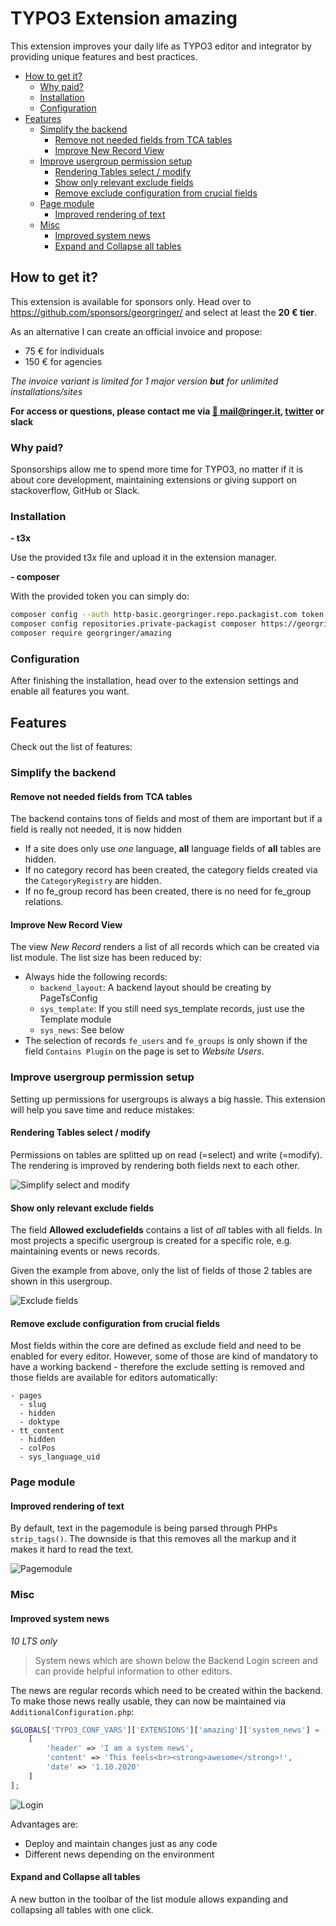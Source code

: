 # TYPO3 Extension amazing

This extension improves your daily life as TYPO3 editor and integrator by providing unique features and best practices.

- [How to get it?](#how-to-get-it-)
  * [Why paid?](#why-paid-)
  * [Installation](#installation)
  * [Configuration](#configuration)
- [Features](#features)
  * [Simplify the backend](#simplify-the-backend)
    + [Remove not needed fields from TCA tables](#remove-not-needed-fields-from-tca-tables)
    + [Improve New Record View](#improve-new-record-view)
  * [Improve usergroup permission setup](#improve-usergroup-permission-setup)
    + [Rendering Tables select / modify](#rendering-tables-select---modify)
    + [Show only relevant exclude fields](#show-only-relevant-exclude-fields)
    + [Remove exclude configuration from crucial fields](#remove-exclude-configuration-from-crucial-fields)
  * [Page module](#page-module)
    + [Improved rendering of text](#improved-rendering-of-text)
  * [Misc](#misc)
    + [Improved system news](#improved-system-news)
    + [Expand and Collapse all tables](#expand-and-collapse-all-tables)


## How to get it?

This extension is available for sponsors only. Head over to <https://github.com/sponsors/georgringer/> and select at least the **20 € tier**.

As an alternative I can create an official invoice and propose:
- 75 € for individuals
- 150 € for agencies

*The invoice variant is limited for 1 major version **but** for unlimited installations/sites*

**For access or questions, please contact me via [:email: mail@ringer.it](mail@ringer.it), [twitter](https://twitter.com/georg_ringer) or slack**

### Why paid?

Sponsorships allow me to spend more time for TYPO3, no matter if it is about core development, maintaining extensions or giving support on stackoverflow, GitHub or Slack.

### Installation

**- t3x**

Use the provided t3x file and upload it in the extension manager.

**- composer**

With the provided token you can simply do:

```bash
composer config --auth http-basic.georgringer.repo.packagist.com token <your-personal-token>
composer config repositories.private-packagist composer https://georgringer.repo.packagist.com/<your-personal-username>/
composer require georgringer/amazing
```

### Configuration

After finishing the installation, head over to the extension settings and enable all features you want.

## Features

Check out the list of features:

### Simplify the backend

#### Remove not needed fields from TCA tables
The backend contains tons of fields and most of them are important but if a field is really not needed, it is now hidden

- If a site does only use *one* language, **all** language fields of **all** tables are hidden.
- If no category record has been created, the category fields created via the `CategoryRegistry` are hidden.
- If no fe_group record has been created, there is no need for fe_group relations.

#### Improve New Record View

The view *New Record* renders a list of all records which can be created via list module.
The list size has been reduced by:

- Always hide the following records:
  - `backend_layout`: A backend layout should be creating by PageTsConfig
  - `sys_template`: If you still need sys_template records, just use the Template module
  - `sys_news`: See below
- The selection of records `fe_users` and `fe_groups` is only shown if the field `Contains Plugin` on the page is set to *Website Users*.

### Improve usergroup permission setup
Setting up permissions for usergroups is always a big hassle.
This extension will help you save time and reduce mistakes:

#### Rendering Tables select / modify

Permissions on tables are splitted up on read (=select) and write (=modify).
The rendering is improved by rendering both fields next to each other.

![Simplify select and modify](Resources/Public/Screenshots/begroups_select-modify.png)

#### Show only relevant exclude fields

The field **Allowed excludefields** contains a list of *all* tables with all fields.
In most projects a specific usergroup is created for a specific role, e.g. maintaining events or news records.

Given the example from above, only the list of fields of those 2 tables are shown in this usergroup.

![Exclude fields](Resources/Public/Screenshots/begroups_exclude.png)


#### Remove exclude configuration from crucial fields

Most fields within the core are defined as exclude field and need to be enabled for every editor.
However, some of those are kind of mandatory to have a working backend - therefore the exclude setting is removed and those fields are available for editors automatically:

```
- pages
  - slug
  - hidden
  - doktype
- tt_content
  - hidden
  - colPos
  - sys_language_uid
```

### Page module

#### Improved rendering of text

By default, text in the pagemodule is being parsed through PHPs `strip_tags()`. The downside is that this removes all the markup and it makes it hard to read the text.

![Pagemodule](Resources/Public/Screenshots/pagemodule.png)

### Misc


#### Improved system news
*10 LTS only*

> System news which are shown below the Backend Login screen and can provide helpful information to other editors.

The news are regular records which need to be created within the backend.
To make those news really usable, they can now be maintained via `AdditionalConfiguration.php`:

```php
$GLOBALS['TYPO3_CONF_VARS']['EXTENSIONS']['amazing']['system_news'] = [
    [
        'header' => 'I am a system news',
        'content' => 'This feels<br><strong>awesome</strong>!',
        'date' => '1.10.2020'
    ]
];
```

![Login](Resources/Public/Screenshots/login.png)


Advantages are:
- Deploy and maintain changes just as any code
- Different news depending on the environment

#### Expand and Collapse all tables

A new button in the toolbar of the list module allows expanding and collapsing all tables with one click.
